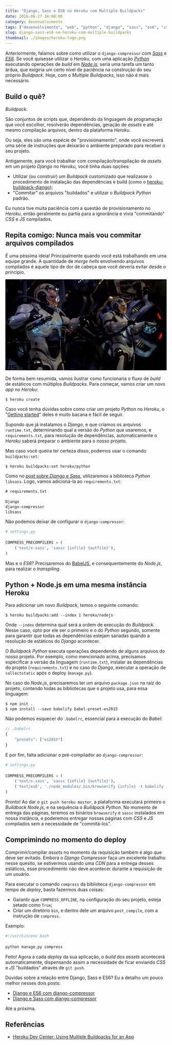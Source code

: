 ```yaml
---
title: "Django, Sass e ES6 no Heroku com Multiple Buildpacks"
date: 2016-08-27 16:00:00
category: desenvolvimento
tags: ["desenvolvimento", "web", "python", "django", "sass", "es6", "css", "js", "heroku", "buildpack"]
slug: django-sass-es6-no-heroku-com-multiple-buildpacks
thumbnail: ./images/heroku-logo.png
---
```


Anteriormente, falamos sobre como utilizar o `django-compressor` com [_Sass_](/tag/sass.html "Leia mais sobre Sass")
e [_ES6_](/tag/es6.html "Leia mais sobre ES6"). Se você quisesse utilizar o _Heroku_,
com uma aplicação [_Python_](/tag/python.html "Leia mais sobre Python") executando operações de _build_
em [_Node.js_](/tag/node.html "Leia mais sobre Node.JS"), seria uma tarefa um tanto árdua,
que exigiria um certo nível de paciência na
construção do seu próprio _Buildpack_. Hoje, com o _Multiple Buildpacks_, isso não é mais necessário.

## Build o quê?

_Buildpack_.

São conjuntos de scripts que, dependendo da linguagem de programação que você escolher,
resolverão dependências, geração de _assets_ e até mesmo compilação arquivos, dentro da plataforma _Heroku_.

Ou seja, eles são uma espécie de "provisionamento", onde você escreverá uma série de
instruções que deixarão o ambiente preparado para receber o seu projeto.

Antigamente, para você trabalhar com compilação/transpilação de _assets_ em um projeto
_Django_ no _Heroku_, você tinha duas opções:

- Utilizar (ou construir) um _Buildpack_ customizado que realizasse o procedimento de instalação das dependências e build (como o [heroku-buildpack-django](https://github.com/jiaaro/heroku-buildpack-django "Veja o repositório no GitHub"));
- "Commitar" os arquivos "buildados" e utilizar o _Buildpack Python_ padrão.

Eu nunca tive muita paciência com a questão de provisionamento no _Heroku_,
então geralmente eu partia para a ignorância e vivia "commitando" _CSS_ e _JS_ compilados.

## Repita comigo: Nunca mais vou commitar arquivos compilados

É uma péssima ideia! Principalmente quando você está trabalhando em uma equipe grande.
A quantidade de _merge hells_ envolvendo arquivos compilados é aquele tipo de dor de
cabeça que você deveria evitar desde o princípio.

!["Não dá pra pilotar um Jaeger sozinho (deadline.com)"](./images/multipack-pacific-rim.jpg "Não dá pra pilotar um Jaeger sozinho (deadline.com)")

De forma bem resumida, vamos ilustrar como funcionaria o fluxo de _build_ de estáticos com
múltiplos _Buildpacks_. Para começar, vamos criar um novo _app_ no _Heroku_:

```
$ heroku create
```

Caso você tenha dúvidas sobre como criar um projeto _Python_ no _Heroku_,
o "[Getting started](https://devcenter.heroku.com/articles/getting-started-with-python#introduction "Leia documentação oficial")" deles é muito bacana e fácil de seguir.

Supondo que já instalamos o _Django_, e que criamos os arquivos `runtime.txt`,
determinando qual a versão do _Python_ que usaremos, e `requirements.txt`,
para resolução de dependências, automaticamente o _Heroku_ saberá preparar
o ambiente para o nosso projeto.

Mas caso você queira ter certeza disso, podemos usar o comando `buildpacks:set`:

```
$ heroku buildpacks:set heroku/python
```

Como no [_post_ sobre _Django_ e _Sass_](/2016/06/04/django-e-sass-com-django-compressor.html "Django e Sass com django-compressor"),
utilizaremos a biblioteca _Python_ `libsass`. Logo, vamos adicioná-la ao `requirements.txt`:

```
# requirements.txt

Django
django-compressor
libsass
```

Não podemos deixar de configurar o `django-compressor`:

```python
# settings.py

COMPRESS_PRECOMPILERS = (
    ('text/x-sass', 'sassc {infile} {outfile}'),
)
```

Mas e o _ES6_? Precisaremos do [BabelJS](/tag/babel.html "Leia mais sobre BabelJS"),
e consequentemente do _Node.js_, para realizar o _transpiling_.

## Python + Node.js em uma mesma instância Heroku

Para adicionar um novo _Buildpack_, temos o seguinte comando:

```
$ heroku buildpacks:add --index 1 heroku/nodejs
```

Onde `--index` determina qual será a ordem de execução do _Buildpack_.
Nesse caso, opto por ele ser o primeiro e o do _Python_ segundo,
somente para garantir que todas as dependências estejam sanadas quando
a resolução de estáticos do _Django_ acontecer.

O _Buildpack Python_ executa operações dependendo de alguns arquivos
do nosso projeto. Por exemplo, como mencionado acima, precisamos especificar
a versão da linguagem (`runtime.txt`), instalar as dependências do projeto
(`requirements.txt`) e no caso do _Django_, executar a operação de
`collectstatic` após o deploy (`manage.py`).

No caso do _Node.js_, precisaremos ter um arquivo `package.json` na raíz do
projeto, contendo todas as bibliotecas que o projeto usa, para essa linguagem:

```
$ npm init .
$ npm install --save babelify babel-preset-es2015
```

Não podemos esquecer do `.babelrc`, essencial para a execução do _Babel_:

```javascript
// .babelrc
{
    "presets": ["es2015"]
}
```

E por fim, falta adicionar o pré-compilador ao `django-compressor`:

```python
# settings.py

COMPRESS_PRECOMPILERS = (
    ('text/x-sass', 'sassc {infile} {outfile}'),
    ('text/es6', './node_modules/.bin/browserify {infile} -t babelify --outfile {outfile}'),
)
```

Pronto! Ao dar o `git push heroku master`, a plataforma executará primeiro o
_Buildback Node.js_, e na sequência o _Buildpack Python_. No momento de entrega das
páginas, teremos os binários `browserify` e `sassc` instalados em nossa instância,
e poderemos entregar nossas páginas com _CSS_ e _JS_ compilados sem a necessidade de "commitá-los".

## Comprimindo no momento do deploy

Comprimir/compilar _assets_ no momento da requisição também é algo que deve ser evitado.
Embora o _Django Compressor_ faça um excelente trabalho nesse quesito, se estivermos usando
uma _CDN_ para a entrega desses estáticos, esse procedimento não deve acontecer durante a requisição de um usuário.

Para executar o comando `compress` da biblioteca `django-compressor` em tempo de _deploy_,
basta fazermos duas coisas:

- Garantir que `COMPRESS_OFFLINE`, na configuração do seu projeto, esteja setado como `True`;
- Criar um diretório `bin`, e dentro dele um arquivo `post_compile`, com a instrução de `compress`.

Exemplo:

```bash
#!/usr/bin/env bash

python manage.py compress
```

Feito! Agora a cada _deploy_ da sua aplicação, o _build_ dos _assets_ acontecerá
automaticamente, dispensando assim a necessidade de ficar enviando _CSS_ e _JS_ "buildados"
através de `git push`.

Dúvidas sobre a relação entre Django, Sass e ES6? Eu a detalho um pouco melhor nesses dois posts:

- [Django e ES6 com django-compressor](http://klauslaube.com.br/2016/06/20/django-e-es6-com-django-compressor.html)
- [Django e Sass com django-compressor](http://klauslaube.com.br/2016/06/04/django-e-sass-com-django-compressor.html)

Até a próxima.

## Referências

- [Heroku Dev Center: Using Multiple Buildpacks for an App](https://devcenter.heroku.com/articles/using-multiple-buildpacks-for-an-app)
